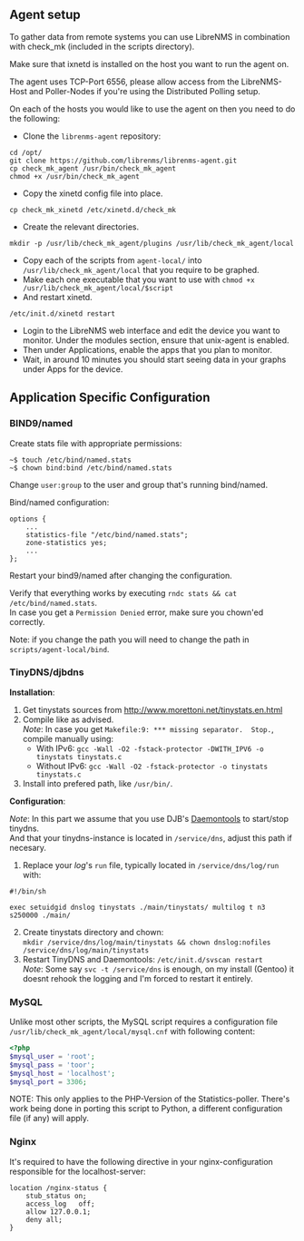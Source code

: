 Agent setup
-----------

To gather data from remote systems you can use LibreNMS in combination with check_mk (included in the scripts directory).

Make sure that ixnetd is installed on the host you want to run the agent on.

The agent uses TCP-Port 6556, please allow access from the LibreNMS-Host and Poller-Nodes if you're using the Distributed Polling setup.

On each of the hosts you would like to use the agent on then you need to do the following:

* Clone the `librenms-agent` repository:

```shell
cd /opt/
git clone https://github.com/librenms/librenms-agent.git
cp check_mk_agent /usr/bin/check_mk_agent
chmod +x /usr/bin/check_mk_agent
```

* Copy the xinetd config file into place.

```shell
cp check_mk_xinetd /etc/xinetd.d/check_mk
```

* Create the relevant directories.

```shell
mkdir -p /usr/lib/check_mk_agent/plugins /usr/lib/check_mk_agent/local
```

* Copy each of the scripts from `agent-local/` into `/usr/lib/check_mk_agent/local` that you require to be graphed.
* Make each one executable that you want to use with `chmod +x /usr/lib/check_mk_agent/local/$script`
* And restart xinetd.

```shell
/etc/init.d/xinetd restart
```

* Login to the LibreNMS web interface and edit the device you want to monitor. Under the modules section, ensure that unix-agent is enabled.
* Then under Applications, enable the apps that you plan to monitor.
* Wait, in around 10 minutes you should start seeing data in your graphs under Apps for the device.

## Application Specific Configuration

### BIND9/named

Create stats file with appropriate permissions:
```shell
~$ touch /etc/bind/named.stats
~$ chown bind:bind /etc/bind/named.stats
```
Change `user:group` to the user and group that's running bind/named.

Bind/named configuration:
```text
options {
	...
	statistics-file "/etc/bind/named.stats";
	zone-statistics yes;
	...
};
```
Restart your bind9/named after changing the configuration.

Verify that everything works by executing `rndc stats && cat /etc/bind/named.stats`.  
In case you get a `Permission Denied` error, make sure you chown'ed correctly.

Note: if you change the path you will need to change the path in `scripts/agent-local/bind`.

### TinyDNS/djbdns

__Installation__:

1. Get tinystats sources from http://www.morettoni.net/tinystats.en.html
2. Compile like as advised.  
  _Note_: In case you get `Makefile:9: *** missing separator.  Stop.`, compile manually using:  
    * With IPv6: `gcc -Wall -O2 -fstack-protector -DWITH_IPV6 -o tinystats tinystats.c`  
    * Without IPv6: `gcc -Wall -O2 -fstack-protector -o tinystats tinystats.c`  
3. Install into prefered path, like `/usr/bin/`.

__Configuration__:

_Note_: In this part we assume that you use DJB's [Daemontools](http://cr.yp.to/daemontools.html) to start/stop tinydns.  
And that your tinydns-instance is located in `/service/dns`, adjust this path if necesary.

1. Replace your _log_'s `run` file, typically located in `/service/dns/log/run` with:  
  ```
  #!/bin/sh
  
  exec setuidgid dnslog tinystats ./main/tinystats/ multilog t n3 s250000 ./main/
  ```
2. Create tinystats directory and chown:  
  `mkdir /service/dns/log/main/tinystats && chown dnslog:nofiles /service/dns/log/main/tinystats`
3. Restart TinyDNS and Daemontools: `/etc/init.d/svscan restart`  
   _Note_: Some say `svc -t /service/dns` is enough, on my install (Gentoo) it doesnt rehook the logging and I'm forced to restart it entirely.

### MySQL

Unlike most other scripts, the MySQL script requires a configuration file `/usr/lib/check_mk_agent/local/mysql.cnf` with following content:

```php
<?php
$mysql_user = 'root';
$mysql_pass = 'toor';
$mysql_host = 'localhost';
$mysql_port = 3306;
```

NOTE: This only applies to the PHP-Version of the Statistics-poller. There's work being done in porting this script to Python, a different configuration file (if any) will apply.

### Nginx

It's required to have the following directive in your nginx-configuration responsible for the localhost-server:

```text
location /nginx-status {
    stub_status on;
    access_log   off;
    allow 127.0.0.1;
    deny all;
}
```

